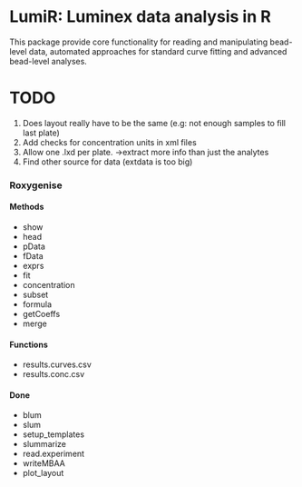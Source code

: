 LumiR: Luminex data analysis in R
=====

This package provide core functionality for reading and manipulating bead-level data, automated approaches for standard curve fitting 
and advanced bead-level analyses. 

# TODO

1. Does layout really have to be the same (e.g: not enough samples to fill last plate)
4. Add checks for concentration units in xml files
5. Allow one .lxd per plate. ->extract more info than just the analytes
6. Find other source for data (extdata is too big)

### Roxygenise
#### Methods
- show
- head
- pData
- fData
- exprs
- fit
- concentration
- subset
- formula
- getCoeffs
- merge
#### Functions
- results.curves.csv
- results.conc.csv

#### Done
- blum
- slum
- setup_templates
- slummarize
- read.experiment
- writeMBAA
- plot_layout
